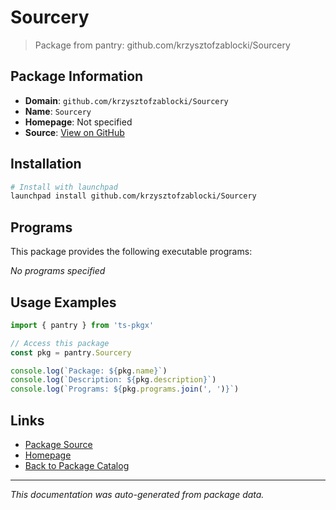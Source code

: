 # Sourcery

> Package from pantry: github.com/krzysztofzablocki/Sourcery

## Package Information

- **Domain**: `github.com/krzysztofzablocki/Sourcery`
- **Name**: `Sourcery`
- **Homepage**: Not specified
- **Source**: [View on GitHub](https://github.com/pkgxdev/pantry/tree/main/projects/github.com/krzysztofzablocki/Sourcery/package.yml)

## Installation

```bash
# Install with launchpad
launchpad install github.com/krzysztofzablocki/Sourcery
```

## Programs

This package provides the following executable programs:

*No programs specified*

## Usage Examples

```typescript
import { pantry } from 'ts-pkgx'

// Access this package
const pkg = pantry.Sourcery

console.log(`Package: ${pkg.name}`)
console.log(`Description: ${pkg.description}`)
console.log(`Programs: ${pkg.programs.join(', ')}`)
```

## Links

- [Package Source](https://github.com/pkgxdev/pantry/tree/main/projects/github.com/krzysztofzablocki/Sourcery/package.yml)
- [Homepage](#)
- [Back to Package Catalog](../../../package-catalog.md)

---

*This documentation was auto-generated from package data.*
